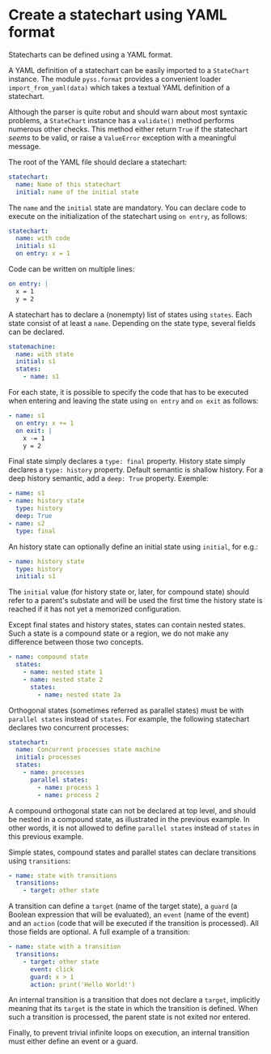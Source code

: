 # Create a statechart using YAML format

Statecharts can be defined using a YAML format.

A YAML definition of a statechart can be easily imported to a `StateChart` instance.
The module `pyss.format` provides a convenient loader `import_from_yaml(data)` which takes a textual YAML definition
of a statechart.

Although the parser is quite robut and should warn about most syntaxic problems, a `StateChart` instance has a
`validate()` method performs numerous other checks. This method either return `True` if the statechart *seems* to
be valid, or raise a `ValueError` exception with a meaningful message.



The root of the YAML file should declare a statechart:
```yaml
statechart:
  name: Name of this statechart
  initial: name of the initial state
```

The `name` and the `initial` state are mandatory.
You can declare code to execute on the initialization of the statechart using `on entry`, as follows:
```yaml
statechart:
  name: with code
  initial: s1
  on entry: x = 1
```

Code can be written on multiple lines:
```yaml
on entry: |
  x = 1
  y = 2
```

A statechart has to declare a (nonempty) list of states using `states`.
Each state consist of at least a `name`. Depending on the state type, several fields can be declared.

```yaml
statemachine:
  name: with state
  initial: s1
  states:
    - name: s1
```

For each state, it is possible to specify the code that has to be executed when entering and leaving the
state using `on entry` and `on exit` as follows:
```yaml
- name: s1
  on entry: x += 1
  on exit: |
    x -= 1
    y = 2
```

Final state simply declares a `type: final` property.
History state simply declares a `type: history` property. Default semantic is shallow history.
For a deep history semantic, add a `deep: True` property. Exemple:
```yaml
- name: s1
- name: history state
  type: history
  deep: True
- name: s2
  type: final
```

An history state can optionally define an initial state using `initial`, for e.g.:
```yaml
- name: history state
  type: history
  initial: s1
```
The `initial` value (for history state or, later, for compound state) should refer to a parent's
substate and will be used the first time the history state is reached if it has not yet a memorized configuration.

Except final states and history states, states can contain nested states.
Such a state is a compound state or a region, we do not make any difference between those two concepts.
```yaml
- name: compound state
  states:
    - name: nested state 1
    - name: nested state 2
      states:
        - name: nested state 2a
```

Orthogonal states (sometimes referred as parallel states) must be with `parallel states` instead of `states`.
For example, the following statechart declares two concurrent processes:
```yaml
statechart:
  name: Concurrent processes state machine
  initial: processes
  states:
    - name: processes
      parallel states:
        - name: process 1
        - name: process 2
```

A compound orthogonal state can not be declared at top level, and should be nested in a compound state, as
illustrated in the previous example. In other words, it is not allowed to define `parallel states`
instead of `states` in this previous example.

Simple states, compound states and parallel states can declare transitions using `transitions`:
```yaml
- name: state with transitions
  transitions:
    - target: other state
```

A transition can define a `target` (name of the target state), a `guard` (a Boolean expression
that will be evaluated), an `event` (name of the event) and an `action` (code that will be executed if the
transition is processed). All those fields are optional. A full example of a transition:
```yaml
- name: state with a transition
  transitions:
    - target: other state
      event: click
      guard: x > 1
      action: print('Hello World!')
```
An internal transition is a transition that does not declare a `target`, implicitly meaning that its `target` is
the state in which the transition is defined. When such a transition is processed, the parent state is not exited nor
entered.

Finally, to prevent trivial infinite loops on execution, an internal transition must either define an event or a guard.
